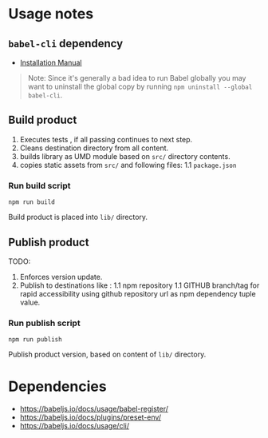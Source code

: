 
# Usage notes

## `babel-cli` dependency

* [Installation Manual](http://babeljs.io/docs/setup/#installation)

> Note: Since it's generally a bad idea to run Babel globally you may want to
> uninstall the global copy by running `npm uninstall --global babel-cli`.

## Build product

1. Executes tests , if all passing continues to next step.
1. Cleans destination directory from all content.
1. builds library as UMD module based on `src/` directory contents.
1. copies static assets from `src/` and following files:
1.1 `package.json`

### Run **build** script

`npm run build`

Build product is placed into `lib/` directory.

## Publish product

TODO:

1. Enforces version update.
1. Publish to destinations like :
1.1 npm repository
1.1 GITHUB branch/tag for rapid accessibility using github
   repository url as npm dependency tuple value.

### Run **publish** script

`npm run publish`

Publish product version, based on content of `lib/` directory.

# Dependencies

* https://babeljs.io/docs/usage/babel-register/
* https://babeljs.io/docs/plugins/preset-env/
* https://babeljs.io/docs/usage/cli/

